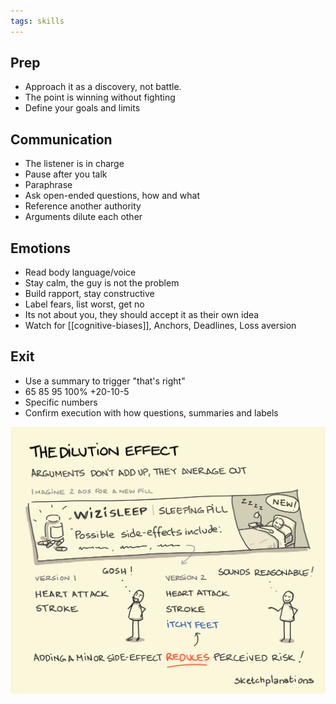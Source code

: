 ```yaml
---
tags: skills
---
```


## Prep
- Approach it as a discovery, not battle. 
- The point is winning without fighting
- Define your goals and limits

## Communication
- The listener is in charge
- Pause after you talk
- Paraphrase
- Ask open-ended questions, how and what
- Reference another authority
- Arguments dilute each other

## Emotions 
- Read body language/voice
- Stay calm, the guy is not the problem
- Build rapport, stay constructive  
- Label fears, list worst, get no
- Its not about you, they should accept it as their own idea
- Watch for [[cognitive-biases]], Anchors, Deadlines, Loss aversion

## Exit
- Use a summary to trigger "that's right"
- 65 85 95 100% +20-10-5
- Specific numbers
- Confirm execution with how questions, summaries and labels

![](/assets/static/img/arguments-dilute.png)

